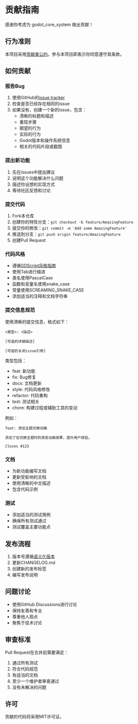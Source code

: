# 贡献指南

感谢你考虑为 godot_core_system 做出贡献！

## 行为准则

本项目采用[贡献者公约](CODE_OF_CONDUCT.md)。参与本项目即表示你同意遵守其条款。

## 如何贡献

### 报告Bug

1. 使用GitHub的[issue tracker](https://github.com/Liweimin0512/godot_core_system/issues)
2. 检查是否已经存在相同的issue
3. 如果没有，创建一个新的issue，包含：
   - 清晰的标题和描述
   - 重现步骤
   - 期望的行为
   - 实际的行为
   - Godot版本和操作系统信息
   - 相关的代码片段或截图

### 提出新功能

1. 先在issues中提出建议
2. 说明这个功能解决什么问题
3. 描述你设想的实现方式
4. 等待社区反馈和讨论

### 提交代码

1. Fork本仓库
2. 创建你的特性分支：`git checkout -b feature/AmazingFeature`
3. 提交你的修改：`git commit -m 'Add some AmazingFeature'`
4. 推送到分支：`git push origin feature/AmazingFeature`
5. 创建Pull Request

### 代码风格

- 遵循[GDScript风格指南](https://docs.godotengine.org/en/stable/tutorials/scripting/gdscript/gdscript_styleguide.html)
- 使用Tab进行缩进
- 类名使用PascalCase
- 函数和变量名使用snake_case
- 常量使用SCREAMING_SNAKE_CASE
- 添加适当的注释和文档字符串

### 提交信息规范

使用清晰的提交信息，格式如下：

```
<类型>: <描述>

[可选的详细描述]

[可选的关闭issue引用]
```

类型包括：
- feat: 新功能
- fix: Bug修复
- docs: 文档更新
- style: 代码风格修改
- refactor: 代码重构
- test: 测试相关
- chore: 构建过程或辅助工具的变动

例如：
```
feat: 添加主题切换动画

添加了在切换主题时的渐变动画效果，提升用户体验。

Closes #123
```

### 文档

- 为新功能编写文档
- 更新受影响的文档
- 使用清晰的中文描述
- 包含代码示例

### 测试

- 添加适当的测试用例
- 确保所有测试通过
- 测试覆盖主要功能点

## 发布流程

1. 版本号遵循[语义化版本](https://semver.org/lang/zh-CN/)
2. 更新CHANGELOG.md
3. 创建新的发布标签
4. 编写发布说明

## 问题讨论

- 使用GitHub Discussions进行讨论
- 保持友善和专业
- 尊重他人观点
- 聚焦于技术讨论

## 审查标准

Pull Request在合并前需要满足：

1. 通过所有测试
2. 符合代码规范
3. 有适当的文档
4. 至少一个维护者审查通过
5. 没有未解决的问题

## 许可

贡献的代码将采用MIT许可证。
